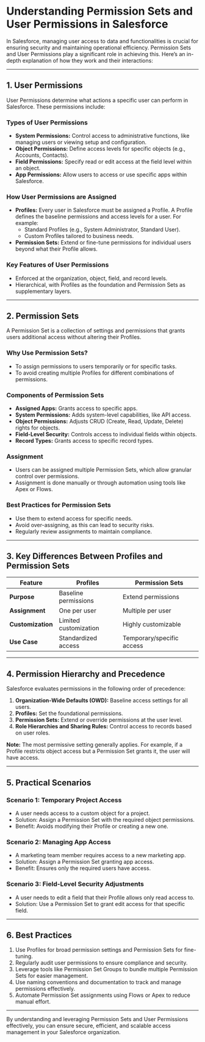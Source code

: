 # Understanding Permission Sets and User Permissions in Salesforce

In Salesforce, managing user access to data and functionalities is crucial for ensuring security and maintaining operational efficiency. Permission Sets and User Permissions play a significant role in achieving this. Here’s an in-depth explanation of how they work and their interactions:

---

## 1. **User Permissions**
User Permissions determine what actions a specific user can perform in Salesforce. These permissions include:

### **Types of User Permissions**
- **System Permissions:** Control access to administrative functions, like managing users or viewing setup and configuration.
- **Object Permissions:** Define access levels for specific objects (e.g., Accounts, Contacts).
- **Field Permissions:** Specify read or edit access at the field level within an object.
- **App Permissions:** Allow users to access or use specific apps within Salesforce.

### **How User Permissions are Assigned**
- **Profiles:** Every user in Salesforce must be assigned a Profile. A Profile defines the baseline permissions and access levels for a user. For example:
  - Standard Profiles (e.g., System Administrator, Standard User).
  - Custom Profiles tailored to business needs.
- **Permission Sets:** Extend or fine-tune permissions for individual users beyond what their Profile allows.

### **Key Features of User Permissions**
- Enforced at the organization, object, field, and record levels.
- Hierarchical, with Profiles as the foundation and Permission Sets as supplementary layers.

---

## 2. **Permission Sets**
A Permission Set is a collection of settings and permissions that grants users additional access without altering their Profiles.

### **Why Use Permission Sets?**
- To assign permissions to users temporarily or for specific tasks.
- To avoid creating multiple Profiles for different combinations of permissions.

### **Components of Permission Sets**
- **Assigned Apps:** Grants access to specific apps.
- **System Permissions:** Adds system-level capabilities, like API access.
- **Object Permissions:** Adjusts CRUD (Create, Read, Update, Delete) rights for objects.
- **Field-Level Security:** Controls access to individual fields within objects.
- **Record Types:** Grants access to specific record types.

### **Assignment**
- Users can be assigned multiple Permission Sets, which allow granular control over permissions.
- Assignment is done manually or through automation using tools like Apex or Flows.

### **Best Practices for Permission Sets**
- Use them to extend access for specific needs.
- Avoid over-assigning, as this can lead to security risks.
- Regularly review assignments to maintain compliance.

---

## 3. **Key Differences Between Profiles and Permission Sets**

| Feature                  | Profiles                | Permission Sets          |
|--------------------------|-------------------------|--------------------------|
| **Purpose**             | Baseline permissions    | Extend permissions       |
| **Assignment**          | One per user            | Multiple per user        |
| **Customization**       | Limited customization   | Highly customizable      |
| **Use Case**            | Standardized access     | Temporary/specific access|

---

## 4. **Permission Hierarchy and Precedence**
Salesforce evaluates permissions in the following order of precedence:
1. **Organization-Wide Defaults (OWD):** Baseline access settings for all users.
2. **Profiles:** Set the foundational permissions.
3. **Permission Sets:** Extend or override permissions at the user level.
4. **Role Hierarchies and Sharing Rules:** Control access to records based on user roles.

**Note:** The most permissive setting generally applies. For example, if a Profile restricts object access but a Permission Set grants it, the user will have access.

---

## 5. **Practical Scenarios**

### Scenario 1: Temporary Project Access
- A user needs access to a custom object for a project.
- Solution: Assign a Permission Set with the required object permissions.
- Benefit: Avoids modifying their Profile or creating a new one.

### Scenario 2: Managing App Access
- A marketing team member requires access to a new marketing app.
- Solution: Assign a Permission Set granting app access.
- Benefit: Ensures only the required users have access.

### Scenario 3: Field-Level Security Adjustments
- A user needs to edit a field that their Profile allows only read access to.
- Solution: Use a Permission Set to grant edit access for that specific field.

---

## 6. **Best Practices**
1. Use Profiles for broad permission settings and Permission Sets for fine-tuning.
2. Regularly audit user permissions to ensure compliance and security.
3. Leverage tools like Permission Set Groups to bundle multiple Permission Sets for easier management.
4. Use naming conventions and documentation to track and manage permissions effectively.
5. Automate Permission Set assignments using Flows or Apex to reduce manual effort.

---

By understanding and leveraging Permission Sets and User Permissions effectively, you can ensure secure, efficient, and scalable access management in your Salesforce organization.

